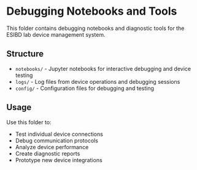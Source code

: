 # Debugging Notebooks and Tools

This folder contains debugging notebooks and diagnostic tools for the ESIBD lab device management system.

## Structure

- `notebooks/` - Jupyter notebooks for interactive debugging and device testing
- `logs/` - Log files from device operations and debugging sessions
- `config/` - Configuration files for debugging and testing

## Usage

Use this folder to:
- Test individual device connections
- Debug communication protocols
- Analyze device performance
- Create diagnostic reports
- Prototype new device integrations
